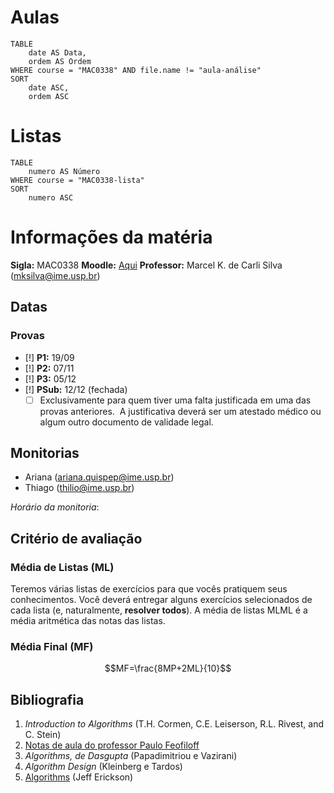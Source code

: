 # Aulas

```dataview
TABLE
	date AS Data,
	ordem AS Ordem
WHERE course = "MAC0338" AND file.name != "aula-análise"
SORT
	date ASC,
	ordem ASC
```
# Listas

```dataview
TABLE
	numero AS Número
WHERE course = "MAC0338-lista"
SORT
	numero ASC
```

# Informações da matéria

**Sigla:** MAC0338
**Moodle:** [Aqui](https://edisciplinas.usp.br/course/view.php?id=112692)
**Professor:** Marcel K. de Carli Silva (mksilva@ime.usp.br)

## Datas

### Provas
- [!] **P1:** 19/09
- [!] **P2:** 07/11
- [!] **P3:** 05/12
- [!] **PSub:** 12/12 (fechada)
	- [ ] Exclusivamente para quem tiver uma falta justificada em uma das provas anteriores.  A justificativa deverá ser um atestado médico ou algum outro documento de validade legal.

## Monitorias

- Ariana (ariana.quispep@ime.usp.br)
- Thiago (thilio@ime.usp.br)

_Horário da monitoria_: 

## Critério de avaliação

### Média de Listas (ML)
Teremos várias listas de exercícios para que vocês pratiquem seus conhecimentos. Você deverá entregar alguns exercícios selecionados de cada lista (e, naturalmente, **resolver todos**). A média de listas MLML é a média aritmética das notas das listas.

### Média Final (MF)
$$MF=\frac{8MP+2ML}{10}$$

## Bibliografia

1. _Introduction to Algorithms_ (T.H. Cormen, C.E. Leiserson, R.L. Rivest, and C. Stein)
2. [Notas de aula do professor Paulo Feofiloff](https://www.ime.usp.br/~pf/analise_de_algoritmos/)
3. _Algorithms, de Dasgupta_ (Papadimitriou e Vazirani)
4. _Algorithm Design_ (Kleinberg e Tardos)
5. [Algorithms](http://jeffe.cs.illinois.edu/teaching/algorithms/) (Jeff Erickson)

